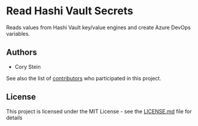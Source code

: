 # Read Hashi Vault Secrets

Reads values from Hashi Vault key/value engines and create Azure DevOps variables.

## Authors

- Cory Stein

See also the list of [contributors](https://github.com/corystein/ReadHashiVaultSecrets/contributors) who participated in this project.

## License

This project is licensed under the MIT License - see the [LICENSE.md](LICENSE.md) file for details
